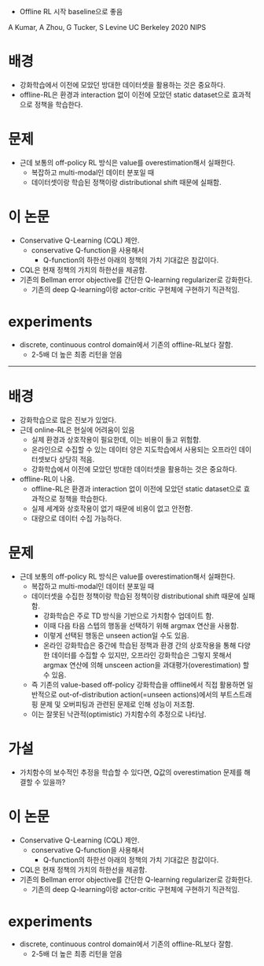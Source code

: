 - Offline RL 시작 baseline으로 좋음

A Kumar, A Zhou, G Tucker, S Levine
UC Berkeley
2020 NIPS

# 배경
- 강화학습에서 이전에 모았던 방대한 데이터셋을 활용하는 것은 중요하다.
- offline-RL은 환경과 interaction 없이 이전에 모았던 static dataset으로 효과적으로 정책을 학습한다.


# 문제
- 근데 보통의 off-policy RL 방식은 value를 overestimation해서 실패한다.
	- 복잡하고 multi-modal인 데이터 분포일 때
	- 데이터셋이랑 학습된 정책이랑 distributional shift 때문에 실패함.

# 이 논문
- Conservative Q-Learning (CQL) 제안.
	- conservative Q-function을 사용해서
		- Q-function의 하한선 아래의 정책의 가치 기대값은 참값이다.
- CQL은 현재 정책의 가치의 하한선을 제공함.
- 기존의 Bellman error objective를 간단한 Q-learning regularizer로 강화한다.
	- 기존의 deep Q-learning이랑 actor-critic 구현체에 구현하기 직관적임.

# experiments
- discrete, continuous control domain에서 기존의 offline-RL보다 잘함.
	- 2-5배 더 높은 최종 리턴을 얻음


---

# 배경
- 강화학습으로 많은 진보가 있었다.
- 근데 online-RL은 현실에 어려움이 있음
	- 실제 환경과 상호작용이 필요한데, 이는 비용이 들고 위험함.
	- 온라인으로 수집할 수 있는 데이터 양은 지도학습에서 사용되는 오프라인 데이터셋보다 상당히 적음.
	- 강화학습에서 이전에 모았던 방대한 데이터셋을 활용하는 것은 중요하다.
- offline-RL이 나옴.
	- offline-RL은 환경과 interaction 없이 이전에 모았던 static dataset으로 효과적으로 정책을 학습한다.
	- 실제 세계와 상호작용이 없기 때문에 비용이 없고 안전함.
	- 대량으로 데이터 수집 가능하다.


# 문제
- 근데 보통의 off-policy RL 방식은 value를 overestimation해서 실패한다.
	- 복잡하고 multi-modal인 데이터 분포일 때
	- 데이터셋을 수집한 정책이랑 학습된 정책이랑 distributional shift 때문에 실패함.
		- 강화학습은 주로 TD 방식을 기반으로 가치함수 업데이트 함.
		- 이때 다음 타음 스텝의 행동을 선택하기 위해 argmax 연산을 사용함.
		- 이렇게 선택된 행동은 unseen action일 수도 있음.
		- 온라인 강화학습은 중간에 학습된 정책과 환경 간의 상호작용을 통해 다양한 데이터를 수집할 수 있지만, 오프라인 강화학습은 그렇지 못해서 argmax 연산에 의해 unsceen action을 과대평가(overestimation) 할 수 있음.
	- 즉 기존의 value-based off-policy 강화학습을 offline에서 직접 활용하면 일반적으로 out-of-distribution action(=unseen actions)에서의 부트스트래핑 문제 및 오버피팅과 관련된 문제로 인해 성능이 저조함.
	- 이는 잘못된 낙관적(optimistic) 가치함수의 추정으로 나타남.

# 가설
- 가치함수의 보수적인 추정을 학습할 수 있다면, Q값의 overestimation 문제를 해결할 수 있을까?

# 이 논문
- Conservative Q-Learning (CQL) 제안.
	- conservative Q-function을 사용해서
		- Q-function의 하한선 아래의 정책의 가치 기대값은 참값이다.
- CQL은 현재 정책의 가치의 하한선을 제공함.
- 기존의 Bellman error objective를 간단한 Q-learning regularizer로 강화한다.
	- 기존의 deep Q-learning이랑 actor-critic 구현체에 구현하기 직관적임.

# experiments
- discrete, continuous control domain에서 기존의 offline-RL보다 잘함.
	- 2-5배 더 높은 최종 리턴을 얻음
